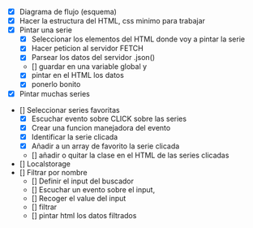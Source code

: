 - [x] Diagrama de flujo (esquema)
- [x] Hacer la estructura del HTML, css minimo para trabajar
- [x] Pintar una serie
  - [x] Seleccionar los elementos del HTML donde voy a pintar la serie
  - [x] Hacer peticion al servidor FETCH
  - [x] Parsear los datos del servidor .json()
  - [] guardar en una variable global y
  - [x] pintar en el HTML los datos
  - [x] ponerlo bonito
- [x] Pintar muchas series
- [] Seleccionar series favoritas
  - [x] Escuchar evento sobre CLICK sobre las series
  - [x] Crear una funcion manejadora del evento
  - [x] Identificar la serie clicada
  - [x] Añadir a un array de favorito la serie clicada
  - [] añadir o quitar la clase en el HTML de las series clicadas
- [] Localstorage
- [] Filtrar por nombre
  - [] Definir el input del buscador
  - [] Escuchar un evento sobre el input,
  - [] Recoger el value del input
  - [] filtrar
  - [] pintar html los datos filtrados
